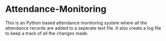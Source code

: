 # Attendance-Monitoring

This is an Python based attendance monitoring system where all the attendance records are added to a seperate text file.
It also creats a log file to keep a track of all the changes made.

